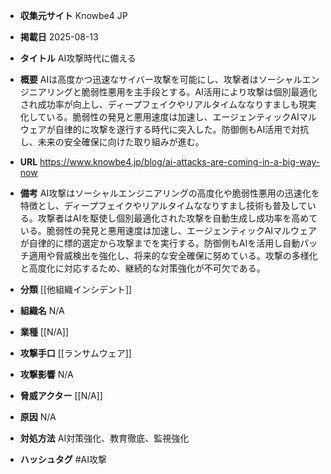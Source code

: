 - **収集元サイト**
Knowbe4 JP

- **掲載日**
2025-08-13

- **タイトル**
AI攻撃時代に備える

- **概要**
AIは高度かつ迅速なサイバー攻撃を可能にし、攻撃者はソーシャルエンジニアリングと脆弱性悪用を主手段とする。AI活用により攻撃は個別最適化され成功率が向上し、ディープフェイクやリアルタイムななりすましも現実化している。脆弱性の発見と悪用速度は加速し、エージェンティックAIマルウェアが自律的に攻撃を遂行する時代に突入した。防御側もAI活用で対抗し、未来の安全確保に向けた取り組みが進む。

- **URL**
https://www.knowbe4.jp/blog/ai-attacks-are-coming-in-a-big-way-now

- **備考**
AI攻撃はソーシャルエンジニアリングの高度化や脆弱性悪用の迅速化を特徴とし、ディープフェイクやリアルタイムななりすまし技術も普及している。攻撃者はAIを駆使し個別最適化された攻撃を自動生成し成功率を高めている。脆弱性の発見と悪用速度は加速し、エージェンティックAIマルウェアが自律的に標的選定から攻撃までを実行する。防御側もAIを活用し自動パッチ適用や脅威検出を強化し、将来的な安全確保に努めている。攻撃の多様化と高度化に対応するため、継続的な対策強化が不可欠である。

- **分類**
[[他組織インシデント]]

- **組織名**
N/A

- **業種**
[[N/A]]

- **攻撃手口**
[[ランサムウェア]]

- **攻撃影響**
N/A

- **脅威アクター**
[[N/A]]

- **原因**
N/A

- **対処方法**
AI対策強化、教育徹底、監視強化

- **ハッシュタグ**
#AI攻撃

